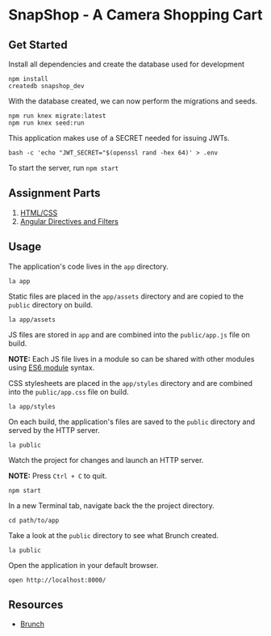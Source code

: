 # SnapShop - A Camera Shopping Cart

## Get Started

Install all dependencies and create the database used for development

```shell
npm install
createdb snapshop_dev
```

With the database created, we can now perform the migrations and seeds.

```shell
npm run knex migrate:latest
npm run knex seed:run
```

This application makes use of a SECRET needed for issuing JWTs.

```shell
bash -c 'echo "JWT_SECRET="$(openssl rand -hex 64)' > .env
```

To start the server, run `npm start`

## Assignment Parts

1. [HTML/CSS](1_scaffold_html.md)
1. [Angular Directives and Filters](2_Angular.md)

## Usage

The application's code lives in the `app` directory.

```shell
la app
```

Static files are placed in the `app/assets` directory and are copied to the `public` directory on build.

```shell
la app/assets
```

JS files are stored in `app` and are combined into the `public/app.js` file on build.

**NOTE:** Each JS file lives in a module so can be shared with other modules using [ES6 module](https://hacks.mozilla.org/2015/08/es6-in-depth-modules/) syntax.

CSS stylesheets are placed in the `app/styles` directory and are combined into the `public/app.css` file on build.

```shell
la app/styles
```

On each build, the application's files are saved to the `public` directory and served by the HTTP server.

```shell
la public
```

Watch the project for changes and launch an HTTP server.

**NOTE:** Press `Ctrl + C` to quit.

```shell
npm start
```

In a new Terminal tab, navigate back the the project directory.

```shell
cd path/to/app
```

Take a look at the `public` directory to see what Brunch created.

```shell
la public
```

Open the application in your default browser.

```shell
open http://localhost:8000/
```

## Resources

- [Brunch](http://brunch.io)
